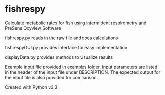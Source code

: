 fishrespy
=========
Calculate metabolic rates for fish using intermittent respirometry and PreSens Oxyview Software

fishrespy.py reads in the raw file and does calculations

fishrespyGUI.py provides interface for easy implementation

displayData.py provides methods to visualize results

Example input file provided in examples folder. Input parameters are listed in the header of the input file under DESCRIPTION. The expected output for the input file is also provided for comparison.

Created with Python v3.3

